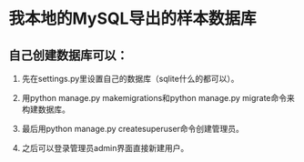 # 我本地的MySQL导出的样本数据库

## 自己创建数据库可以：

1. 先在settings.py里设置自己的数据库（sqlite什么的都可以）。

2. 用python manage.py makemigrations和python manage.py migrate命令来构建数据库。

3. 最后用python manage.py createsuperuser命令创建管理员。

4. 之后可以登录管理员admin界面直接新建用户。
